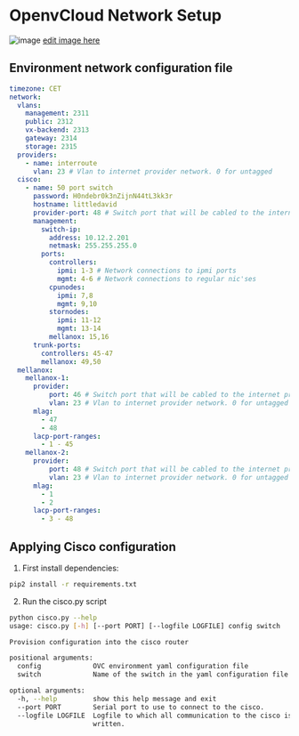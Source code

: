 # OpenvCloud Network Setup

![image](https://docs.google.com/drawings/d/e/2PACX-1vTVm5VstLyfsevlecNHkPjH2JencQbqKqTH767EsbG_Mvs0aV5juH6kXwGpu_bm10BD7Lzvle0S2iry/pub?w=1580&h=722)
[edit image here](https://docs.google.com/drawings/d/1LXH7eJQNU9i0RqO13yo-8z0_rx3cyeO498wA23N7q8o/edit)

## Environment network configuration file

```yaml
timezone: CET
network:
  vlans:
    management: 2311
    public: 2312
    vx-backend: 2313
    gateway: 2314
    storage: 2315
  providers:
    - name: interroute
      vlan: 23 # Vlan to internet provider network. 0 for untagged
  cisco:
    - name: 50 port switch
      password: H0ndebr0k3nZijnN44tL3kk3r
      hostname: littledavid
      provider-port: 48 # Switch port that will be cabled to the internet provider
      management: 
        switch-ip:
          address: 10.12.2.201
          netmask: 255.255.255.0
        ports:
          controllers:
            ipmi: 1-3 # Network connections to ipmi ports
            mgmt: 4-6 # Network connections to regular nic'ses
          cpunodes:
            ipmi: 7,8
            mgmt: 9,10
          stornodes:
            ipmi: 11-12
            mgmt: 13-14
          mellanox: 15,16
      trunk-ports: 
        controllers: 45-47
        mellanox: 49,50          
  mellanox:
    mellanox-1:
      provider:
          port: 46 # Switch port that will be cabled to the internet provider
          vlan: 23 # Vlan to internet provider network. 0 for untagged
      mlag:
        - 47
        - 48
      lacp-port-ranges:
        - 1 - 45
    mellanox-2:
      provider:
          port: 48 # Switch port that will be cabled to the internet provider
          vlan: 23 # Vlan to internet provider network. 0 for untagged
      mlag:
        - 1
        - 2
      lacp-port-ranges:
        - 3 - 48
```

## Applying Cisco configuration

1. First install dependencies:
```bash
pip2 install -r requirements.txt
```

2. Run the cisco.py script
```bash
python cisco.py --help
usage: cisco.py [-h] [--port PORT] [--logfile LOGFILE] config switch

Provision configuration into the cisco router

positional arguments:
  config             OVC environment yaml configuration file
  switch             Name of the switch in the yaml configuration file

optional arguments:
  -h, --help         show this help message and exit
  --port PORT        Serial port to use to connect to the cisco.
  --logfile LOGFILE  Logfile to which all communication to the cisco is
                     written.
```